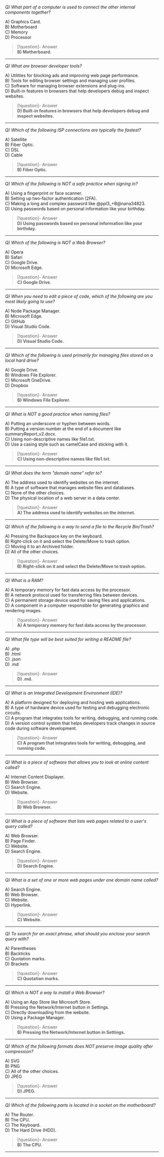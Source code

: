 *Q) What part of a computer is used to connect the other internal components together?*

A) Graphics Card.  
B) Motherboard  
C) Memory  
D) Processor  

> [!question]- Answer  
> **B) Motherboard.**  

---

*Q) What are browser developer tools?*

A) Utilities for blocking ads and improving web page performance.  
B) Tools for editing browser settings and managing user profiles.  
C) Software for managing browser extensions and plug-ins.  
D) Built-in features in browsers that help developers debug and inspect websites.  

> [!question]- Answer  
> **D) Built-in features in browsers that help developers debug and inspect websites.**  

---

*Q) Which of the following ISP connections are typically the fastest?*

A) Satellite  
B) Fiber Optic.  
C) DSL  
D) Cable  

> [!question]- Answer  
> **B) Fiber Optic.**  

---

*Q) Which of the following is NOT a safe practice when signing in?*

A) Using a fingerprint or face scanner.  
B) Setting up two-factor authentication (2FA).  
C) Making a long and complex password like @ppl3_+B@nana34823.  
D) Using passwords based on personal information like your birthday.  

> [!question]- Answer  
> **D) Using passwords based on personal information like your birthday.**  

---

*Q) Which of the following is NOT a Web Browser?*

A) Opera  
B) Safari  
C) Google Drive.  
D) Microsoft Edge.  

> [!question]- Answer  
> **C) Google Drive.**  

---

*Q) When you need to edit a piece of code, which of the following are you most likely going to use?*

A) Node Package Manager.  
B) Microsoft Edge.  
C) GitHub  
D) Visual Studio Code.  

> [!question]- Answer  
> **D) Visual Studio Code.**  

---

*Q) Which of the following is used primarily for managing files stored on a local hard drive?*

A) Google Drive.  
B) Windows File Explorer.  
C) Microsoft OneDrive.  
D) Dropbox  

> [!question]- Answer  
> **B) Windows File Explorer.**  

---

*Q) What is NOT a good practice when naming files?*

A) Putting an underscore or hyphen between words.  
B) Putting a version number at the end of a document like summaryReport_v2.docx.  
C) Using non-descriptive names like file1.txt.  
D) Use a casing style such as camelCase and sticking with it.  

> [!question]- Answer  
> **C) Using non-descriptive names like file1.txt.**  

---

*Q) What does the term "domain name" refer to?*

A) The address used to identify websites on the internet.  
B) A type of software that manages website files and databases.  
C) None of the other choices.  
D) The physical location of a web server in a data center.  

> [!question]- Answer  
> **A) The address used to identify websites on the internet.**  

---

*Q) Which of the following is a way to send a file to the Recycle Bin/Trash?*

A) Pressing the Backspace key on the keyboard.  
B) Right-click on it and select the Delete/Move to trash option.  
C) Moving it to an Archived folder.  
D) All of the other choices.  

> [!question]- Answer  
> **B) Right-click on it and select the Delete/Move to trash option.**  

---

*Q) What is a RAM?*

A) A temporary memory for fast data access by the processor.  
B) A network protocol used for transferring files between devices.  
C) A permanent storage device used for saving files and applications.  
D) A component in a computer responsible for generating graphics and rendering images.  

> [!question]- Answer  
> **A) A temporary memory for fast data access by the processor.**  

---

*Q) What file type will be best suited for writing a README file?*

A) .php  
B) .html  
C) .json  
D) .md  

> [!question]- Answer  
> **D) .md.**  

---

*Q) What is an Integrated Development Environment (IDE)?*

A) A platform designed for deploying and hosting web applications.  
B) A type of hardware device used for testing and debugging electronic circuits.  
C) A program that integrates tools for writing, debugging, and running code.  
D) A version control system that helps developers track changes in source code during software development.  

> [!question]- Answer  
> **C) A program that integrates tools for writing, debugging, and running code.**  

---

*Q) What is a piece of software that allows you to look at online content called?*

A) Internet Content Displayer.  
B) Web Browser.  
C) Search Engine.  
D) Website.  

> [!question]- Answer  
> **B) Web Browser.**  

---

*Q) What is a piece of software that lists web pages related to a user's query called?*

A) Web Browser.  
B) Page Finder.  
C) Website.  
D) Search Engine.  

> [!question]- Answer  
> **D) Search Engine.**  

---

*Q) What is a set of one or more web pages under one domain name called?*

A) Search Engine.  
B) Web Browser.  
C) Website.  
D) Hyperlink.  

> [!question]- Answer  
> **C) Website.**  

---

*Q) To search for an exact phrase, what should you enclose your search query with?*

A) Parentheses  
B) Backticks  
C) Quotation marks.  
D) Brackets  

> [!question]- Answer  
> **C) Quotation marks.**  

---

*Q) Which is NOT a way to install a Web Browser?*

A) Using an App Store like Microsoft Store.  
B) Pressing the Network/Internet button in Settings.  
C) Directly downloading from the website.  
D) Using a Package Manager.  

> [!question]- Answer  
> **B) Pressing the Network/Internet button in Settings.**  

---

*Q) Which of the following formats does NOT preserve image quality after compression?*

A) SVG  
B) PNG  
C) All of the other choices.  
D) JPEG  

> [!question]- Answer  
> **D) JPEG.**  

---

*Q) Which of the following parts is located in a socket on the motherboard?*

A) The Router.  
B) The CPU.  
C) The Keyboard.  
D) The Hard Drive (HDD).  

> [!question]- Answer  
> **B) The CPU.**  

---